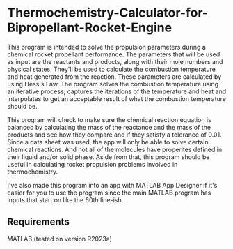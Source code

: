 # Thermochemistry-Calculator-for-Bipropellant-Rocket-Engine
This program is intended to solve the propulsion parameters during a chemical rocket propellant performance. The parameters that will be used as input are the reactants and products, along with their mole numbers and physical states. They'll be used to calculate the combustion temperature and heat generated from the reaction. These parameters are calculated by using Hess's Law. The program solves the combustion temperature using an iterative process, captures the iterations of the temperature and heat and interpolates to get an acceptable result of what the combustion temperature should be.

This program will check to make sure the chemical reaction equation is balanced by calculating the mass of the reactance and the mass of the products and see how they compare and if they satisfy a tolerance of 0.01. Since a data sheet was used, the app will only be able to solve certain chemical reactions. And not all of the molecules have properites defined in their liquid and/or solid phase. Aside from that, this program should be useful in calculating rocket propulsion problems involved in thermochemistry.

I've also made this program into an app with MATLAB App Designer if it's easier for you to use the program since the main MATLAB program has inputs that start on like the 60th line-ish.

## Requirements
MATLAB (tested on version R2023a)
